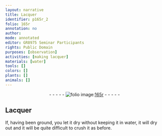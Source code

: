 ```yaml
---
layout: narrative
title: Lacquer
identifier: p165r_2
folio: 165r
annotation: no
author:
mode: annotated
editor: GR8975 Seminar Participants
rights: Public Domain
purposes: [observation]
activities: [making lacquer]
materials: [water]
tools: []
colors: []
plants: []
animals: []
---
```


 <div class="folio" align="center">- - - - - <a href="http://gallica.bnf.fr/ark:/12148/btv1b9059316c/f336.item" target="_blank"><img src="https://cu-mkp.github.io/GR8975-edition/assets/photo-icon.png" alt="folio image: " style="display:inline-block; margin-bottom:-3px;"/>165r</a> - - - - - </div> <span class="activity"></span> 

## Lacquer

 
If, having been ground, you let it dry without keeping it in <span class="material">water</span>, it will dry out and it will be quite difficult to crush it as before.
 